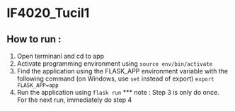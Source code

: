 # IF4020_Tucil1

## How to run :
1. Open terminanl and cd to app
2. Activate programming environment using ```source env/bin/activate```
3. Find the application using the FLASK_APP environment variable with the following command (on Windows, use ``set`` instead of export) ```export FLASK_APP=app```
4. Run the application using ```flask run```
*** note : Step 3 is only do once. For the next run, immediately do step 4
